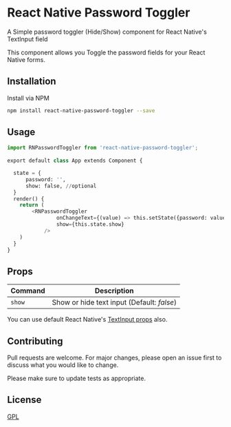 # React Native Password Toggler

A Simple password toggler (Hide/Show) component for React Native's TextInput field

This component allows you Toggle the password fields for your React Native forms.

## Installation

Install via NPM


```bash
npm install react-native-password-toggler --save
```

## Usage

```python
import RNPasswordToggler from 'react-native-password-toggler';
 
export default class App extends Component {

  state = {
      password: '',
      show: false, //optional
  }
  render() {
    return (
        <RNPasswordToggler 
                onChangeText={(value) => this.setState({password: value})}
                show={this.state.show} 
            />
    )
  }
}

```

## Props

| Command | Description |
| --- | --- |
| `show` | Show or hide text input (Default: *false*) |

You can use default React Native's [TextInput props](https://facebook.github.io/react-native/docs/view#props) also.


## Contributing
Pull requests are welcome. For major changes, please open an issue first to discuss what you would like to change.

Please make sure to update tests as appropriate.

## License
[GPL](https://www.gnu.org/licenses/gpl-3.0.en.html)
